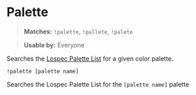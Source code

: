 # Palette

> **Matches:** `!palette`, `!pallete`, `!palete`

> **Usable by:** Everyone

Searches the [Lospec Palette List](https://lospec.com/palette-list/) for a given color palette.

```
!palette [palette name]
```
Searches the Lospec Palette List for the `[palette name]` palette
